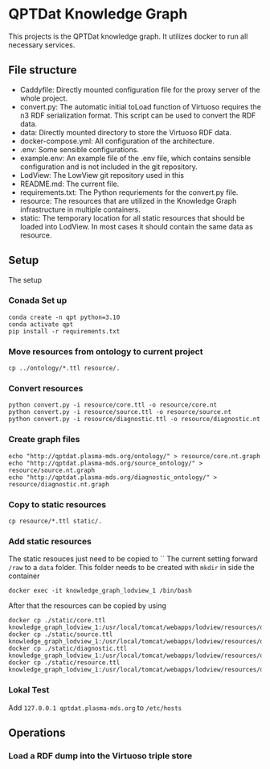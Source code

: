 # QPTDat Knowledge Graph

This projects is the QPTDat knowledge graph. It utilizes docker to run all necessary services. 

## File structure
* Caddyfile: Directly mounted configuration file for the proxy server of the whole project.
* convert.py: The automatic initial toLoad function of Virtuoso requires the n3 RDF serialization format. This script can be used to convert the RDF data. 
* data: Directly mounted directory to store the Virtuoso RDF data. 
* docker-compose.yml: All configuration of the architecture.
* .env: Some sensible configurations. 
* example.env: An example file of the .env file, which contains sensible configuration and is not included in the git repository. 
* LodView: The LowView git repository used in this 
* README.md: The current file. 
* requirements.txt: The Python requriements for the convert.py file.
* resource: The resources that are utilized in the Knowledge Graph infrastructure in multiple containers. 
* static: The temporary location for all static resources that should be loaded into LodView. In most cases it should contain the same data as resource.

## Setup
The setup 

### Conada Set up
```
conda create -n qpt python=3.10
conda activate qpt
pip install -r requirements.txt
```


### Move resources from ontology to current project

```
cp ../ontology/*.ttl resource/.
```

### Convert resources 

```
python convert.py -i resource/core.ttl -o resource/core.nt
python convert.py -i resource/source.ttl -o resource/source.nt
python convert.py -i resource/diagnostic.ttl -o resource/diagnostic.nt
```

### Create graph files

```
echo "http://qptdat.plasma-mds.org/ontology/" > resource/core.nt.graph
echo "http://qptdat.plasma-mds.org/source_ontology/" > resource/source.nt.graph
echo "http://qptdat.plasma-mds.org/diagnostic_ontology/" > resource/diagnostic.nt.graph

```

### Copy to static resources

```
cp resource/*.ttl static/.
```

### Add static resources
The static resouces just need to be copied to `` 
The current setting forward `/raw` to a `data` folder. This folder needs to be created with `mkdir` in side the container
```
docker exec -it knowledge_graph_lodview_1 /bin/bash
```
After that the resources can be copied by using 
```
docker cp ./static/core.ttl knowledge_graph_lodview_1:/usr/local/tomcat/webapps/lodview/resources/data/.
docker cp ./static/source.ttl knowledge_graph_lodview_1:/usr/local/tomcat/webapps/lodview/resources/data/.
docker cp ./static/diagnostic.ttl knowledge_graph_lodview_1:/usr/local/tomcat/webapps/lodview/resources/data/.
docker cp ./static/resource.ttl knowledge_graph_lodview_1:/usr/local/tomcat/webapps/lodview/resources/data/.
```

### Lokal Test
Add `127.0.0.1 qptdat.plasma-mds.org` to `/etc/hosts`  

## Operations
### Load a RDF dump into the Virtuoso triple store

